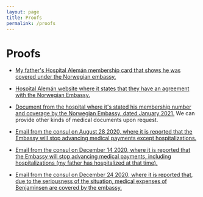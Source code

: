 ```yaml
---
layout: page
title: Proofs
permalink: /proofs
---
```




# Proofs

* <a href="https://raw.githubusercontent.com/helparne/helparne.github.io/master/images/Hospital_Membership_Card.png" target="_blank" rel="noopener noreferrer">My father's Hospital Alemán membership card that shows he was covered under the Norwegian embassy. </a> 

* <a href="https://www.hospitalaleman.org.ar/nuestro-hospital/atencion/coberturas-medicas/" target="_blank" rel="noopener noreferrer">Hospital Alemán website where it states that they have an agreement with the Norwegian Embassy.</a>

* <a href="https://raw.githubusercontent.com/helparne/helparne.github.io/master/images/Hospital_Document_January_2021.jpg" target="_blank" rel="noopener noreferrer"> Document from the hospital where it's stated his membership number and coverage by the Norwegian Embassy, dated January 2021.</a> We can provide other kinds of medical documents upon request.

* <a href="https://github.com/helparne/helparne.github.io/raw/master/1_Email_28_August_2020_English.pdf" target="_blank" rel="noopener noreferrer">Email from the consul on August 28 2020, where it is reported that the Embassy will stop advancing medical payments except hospitalizations.</a>

* <a href="https://github.com/helparne/helparne.github.io/raw/master/2_Email_14_Dec_2020_English.pdf" target="_blank" rel="noopener noreferrer">Email from the consul on December 14 2020, where it is reported that the Embassy will stop advancing medical payments, including hospitalizations (my father has hospitalized at that time).</a>

* <a href="https://github.com/helparne/helparne.github.io/raw/master/3_Email_24_December_2020_English.pdf" target="_blank" rel="noopener noreferrer">Email from the consul on December 24 2020, where it is reported that, due to the seriousness of the situation, medical expenses of Benjaminsen are covered by the embassy.</a>
